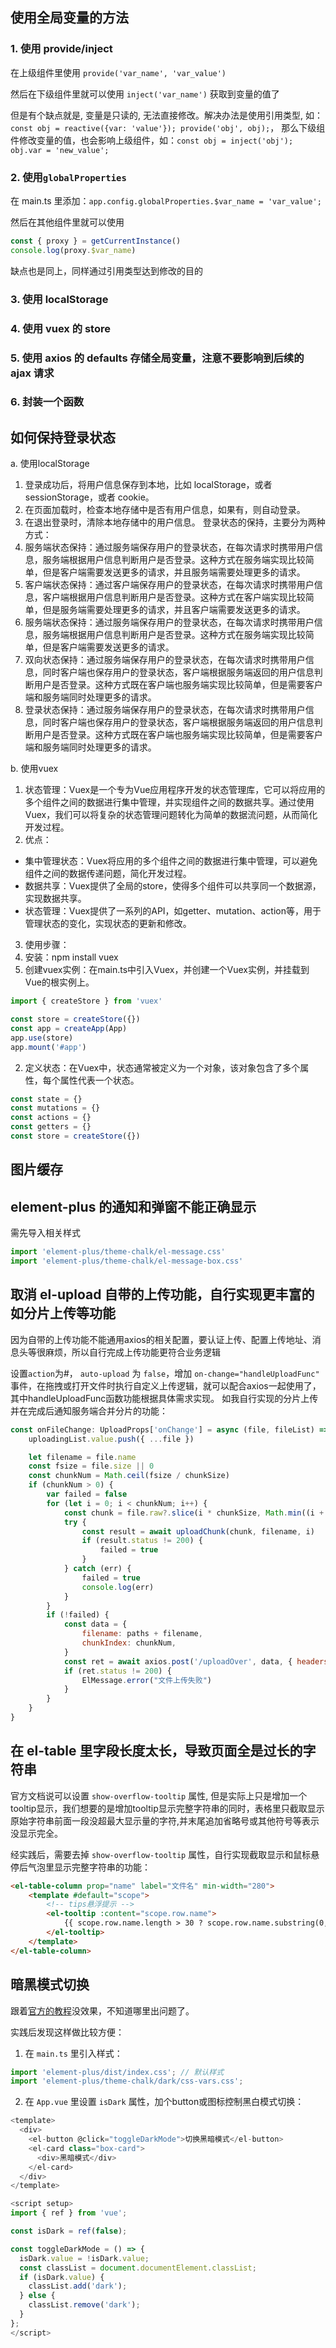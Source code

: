 ## 使用全局变量的方法

### 1. 使用 provide/inject

在上级组件里使用 ` provide('var_name', 'var_value') `

然后在下级组件里就可以使用 ` inject('var_name') ` 获取到变量的值了

但是有个缺点就是, 变量是只读的, 无法直接修改。解决办法是使用引用类型, 如：` const obj = reactive({var: 'value'}); provide('obj', obj); `，
那么下级组件修改变量的值，也会影响上级组件，如：` const obj = inject('obj'); obj.var = 'new_value'; `

### 2. 使用` globalProperties `
在 main.ts 里添加：` app.config.globalProperties.$var_name = 'var_value'; `

然后在其他组件里就可以使用
``` ts
const { proxy } = getCurrentInstance()
console.log(proxy.$var_name)
```
缺点也是同上，同样通过引用类型达到修改的目的

### 3. 使用 localStorage

### 4. 使用 vuex 的 store

### 5. 使用 axios 的 defaults 存储全局变量，注意不要影响到后续的 ajax 请求

### 6. 封装一个函数


## 如何保持登录状态
a. 使用localStorage
1. 登录成功后，将用户信息保存到本地，比如 localStorage，或者 sessionStorage，或者 cookie。
2. 在页面加载时，检查本地存储中是否有用户信息，如果有，则自动登录。
3. 在退出登录时，清除本地存储中的用户信息。
登录状态的保持，主要分为两种方式：
1. 服务端状态保持：通过服务端保存用户的登录状态，在每次请求时携带用户信息，服务端根据用户信息判断用户是否登录。这种方式在服务端实现比较简单，但是客户端需要发送更多的请求，并且服务端需要处理更多的请求。
2. 客户端状态保持：通过客户端保存用户的登录状态，在每次请求时携带用户信息，客户端根据用户信息判断用户是否登录。这种方式在客户端实现比较简单，但是服务端需要处理更多的请求，并且客户端需要发送更多的请求。
3. 服务端状态保持：通过服务端保存用户的登录状态，在每次请求时携带用户信息，服务端根据用户信息判断用户是否登录。这种方式在服务端实现比较简单，但是客户端需要发送更多的请求。
4. 双向状态保持：通过服务端保存用户的登录状态，在每次请求时携带用户信息，同时客户端也保存用户的登录状态，客户端根据服务端返回的用户信息判断用户是否登录。这种方式既在客户端也服务端实现比较简单，但是需要客户端和服务端同时处理更多的请求。
1. 登录状态保持：通过服务端保存用户的登录状态，在每次请求时携带用户信息，同时客户端也保存用户的登录状态，客户端根据服务端返回的用户信息判断用户是否登录。这种方式既在客户端也服务端实现比较简单，但是需要客户端和服务端同时处理更多的请求。

b. 使用vuex
1. 状态管理：Vuex是一个专为Vue应用程序开发的状态管理库，它可以将应用的多个组件之间的数据进行集中管理，并实现组件之间的数据共享。通过使用Vuex，我们可以将复杂的状态管理问题转化为简单的数据流问题，从而简化开发过程。
2. 优点：
- 集中管理状态：Vuex将应用的多个组件之间的数据进行集中管理，可以避免组件之间的数据传递问题，简化开发过程。
- 数据共享：Vuex提供了全局的store，使得多个组件可以共享同一个数据源，实现数据共享。
- 状态管理：Vuex提供了一系列的API，如getter、mutation、action等，用于管理状态的变化，实现状态的更新和修改。
3. 使用步骤：
1. 安装：npm install vuex
2. 创建vuex实例：在main.ts中引入Vuex，并创建一个Vuex实例，并挂载到Vue的根实例上。
```javascript
import { createStore } from 'vuex'

const store = createStore({})
const app = createApp(App)
app.use(store)
app.mount('#app')
```
2. 定义状态：在Vuex中，状态通常被定义为一个对象，该对象包含了多个属性，每个属性代表一个状态。
```javascript
const state = {}
const mutations = {}
const actions = {}
const getters = {}
const store = createStore({})
```

## 图片缓存


## element-plus 的通知和弹窗不能正确显示

需先导入相关样式
```javascript
import 'element-plus/theme-chalk/el-message.css'
import 'element-plus/theme-chalk/el-message-box.css'
```

## 取消 el-upload 自带的上传功能，自行实现更丰富的如分片上传等功能
因为自带的上传功能不能通用axios的相关配置，要认证上传、配置上传地址、消息头等很麻烦，所以自行完成上传功能更符合业务逻辑

设置`action`为#， `auto-upload` 为 `false`，增加 `on-change="handleUploadFunc"` 事件，在拖拽或打开文件时执行自定义上传逻辑，就可以配合axios一起使用了，其中handleUploadFunc函数功能根据具体需求实现。 如我自行实现的分片上传并在完成后通知服务端合并分片的功能：
``` js
const onFileChange: UploadProps['onChange'] = async (file, fileList) => {
    uploadingList.value.push({ ...file })

    let filename = file.name
    const fsize = file.size || 0
    const chunkNum = Math.ceil(fsize / chunkSize)
    if (chunkNum > 0) {
        var failed = false
        for (let i = 0; i < chunkNum; i++) {
            const chunk = file.raw?.slice(i * chunkSize, Math.min((i + 1) * chunkSize, fsize))
            try {
                const result = await uploadChunk(chunk, filename, i)
                if (result.status != 200) {
                    failed = true
                }
            } catch (err) {
                failed = true
                console.log(err)
            }
        }
        if (!failed) {
            const data = {
                filename: paths + filename,
                chunkIndex: chunkNum,
            }
            const ret = await axios.post('/uploadOver', data, { headers: headers.value })
            if (ret.status != 200) {
                ElMessage.error("文件上传失败")
            }
        }
    }
}
```

## 在 el-table 里字段长度太长，导致页面全是过长的字符串

官方文档说可以设置 `show-overflow-tooltip` 属性, 但是实际上只是增加一个tooltip显示，我们想要的是增加tooltip显示完整字符串的同时，表格里只截取显示原始字符串前面一段没超最大显示量的字符,并末尾追加省略号或其他符号等表示没显示完全。

经实践后，需要去掉 `show-overflow-tooltip` 属性，自行实现截取显示和鼠标悬停后气泡里显示完整字符串的功能：
``` html
<el-table-column prop="name" label="文件名" min-width="280">
    <template #default="scope">
        <!-- tips悬浮提示 -->
        <el-tooltip :content="scope.row.name">
            {{ scope.row.name.length > 30 ? scope.row.name.substring(0, 30) + " ..." : scope.row.name }}
        </el-tooltip>
    </template>
</el-table-column>
```


## 暗黑模式切换

跟着[官方的教程](https://element-plus.org/zh-CN/guide/dark-mode.html)没效果，不知道哪里出问题了。

实践后发现这样做比较方便：
1. 在 `main.ts` 里引入样式：
```javascript
import 'element-plus/dist/index.css'; // 默认样式
import 'element-plus/theme-chalk/dark/css-vars.css';
```

2. 在 `App.vue` 里设置 `isDark` 属性，加个button或图标控制黑白模式切换：
```javascript
<template>
  <div>
    <el-button @click="toggleDarkMode">切换黑暗模式</el-button>
    <el-card class="box-card">
      <div>黑暗模式</div>
    </el-card>
  </div>
</template>

<script setup>
import { ref } from 'vue';

const isDark = ref(false);

const toggleDarkMode = () => {
  isDark.value = !isDark.value;
  const classList = document.documentElement.classList;
  if (isDark.value) {
    classList.add('dark');
  } else {
    classList.remove('dark');
  }
};
</script>
```